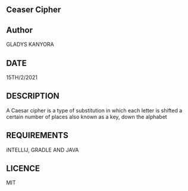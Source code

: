 ## Ceaser Cipher
## Author
GLADYS KANYORA
## DATE 
15TH/2/2021
## DESCRIPTION
A Caesar cipher is a type of substitution in which each letter is shifted a certain number of places also known as a key, down the alphabet

## REQUIREMENTS

iNTELLIJ, GRADLE AND JAVA

## LICENCE
MIT
